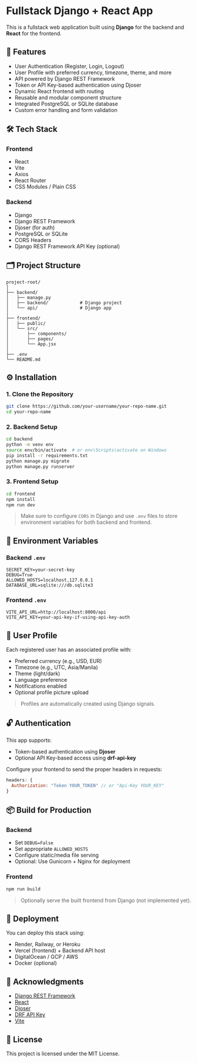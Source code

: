# Fullstack Django + React App

This is a fullstack web application built using **Django** for the backend and **React** for the frontend.

## 🚀 Features

- User Authentication (Register, Login, Logout)
- User Profile with preferred currency, timezone, theme, and more
- API powered by Django REST Framework
- Token or API Key-based authentication using Djoser
- Dynamic React frontend with routing
- Reusable and modular component structure
- Integrated PostgreSQL or SQLite database
- Custom error handling and form validation

## 🛠️ Tech Stack

### Frontend
- React
- Vite
- Axios
- React Router
- CSS Modules / Plain CSS

### Backend
- Django
- Django REST Framework
- Djoser (for auth)
- PostgreSQL or SQLite
- CORS Headers
- Django REST Framework API Key (optional)

## 🗂️ Project Structure

```
project-root/
│
├── backend/
│   ├── manage.py
│   ├── backend/            # Django project
│   └── api/                # Django app
│
├── frontend/
│   ├── public/
│   └── src/
│       ├── components/
│       ├── pages/
│       └── App.jsx
│
├── .env
└── README.md
```

## ⚙️ Installation

### 1. Clone the Repository

```bash
git clone https://github.com/your-username/your-repo-name.git
cd your-repo-name
```

### 2. Backend Setup

```bash
cd backend
python -m venv env
source env/bin/activate  # or env\Scripts\activate on Windows
pip install -r requirements.txt
python manage.py migrate
python manage.py runserver
```

### 3. Frontend Setup

```bash
cd frontend
npm install
npm run dev
```

> Make sure to configure `CORS` in Django and use `.env` files to store environment variables for both backend and frontend.

## 🔐 Environment Variables

### Backend `.env`

```
SECRET_KEY=your-secret-key
DEBUG=True
ALLOWED_HOSTS=localhost,127.0.0.1
DATABASE_URL=sqlite:///db.sqlite3
```

### Frontend `.env`

```
VITE_API_URL=http://localhost:8000/api
VITE_API_KEY=your-api-key-if-using-api-key-auth
```

## 👤 User Profile

Each registered user has an associated profile with:
- Preferred currency (e.g., USD, EUR)
- Timezone (e.g., UTC, Asia/Manila)
- Theme (light/dark)
- Language preference
- Notifications enabled
- Optional profile picture upload

> Profiles are automatically created using Django signals.

## 🔓 Authentication

This app supports:
- Token-based authentication using **Djoser**
- Optional API Key-based access using **drf-api-key**

Configure your frontend to send the proper headers in requests:

```js
headers: {
  Authorization: "Token YOUR_TOKEN" // or "Api-Key YOUR_KEY"
}
```

## 📦 Build for Production

### Backend

- Set `DEBUG=False`
- Set appropriate `ALLOWED_HOSTS`
- Configure static/media file serving
- Optional: Use Gunicorn + Nginx for deployment

### Frontend

```bash
npm run build
```

> Optionally serve the built frontend from Django (not implemented yet).

## 🚀 Deployment

You can deploy this stack using:
- Render, Railway, or Heroku
- Vercel (frontend) + Backend API host
- DigitalOcean / GCP / AWS
- Docker (optional)

## 🙏 Acknowledgments

- [Django REST Framework](https://www.django-rest-framework.org/)
- [React](https://reactjs.org/)
- [Djoser](https://djoser.readthedocs.io/)
- [DRF API Key](https://florimond.dev/open-source/drf-api-key/)
- [Vite](https://vitejs.dev/)

## 📄 License

This project is licensed under the MIT License.
